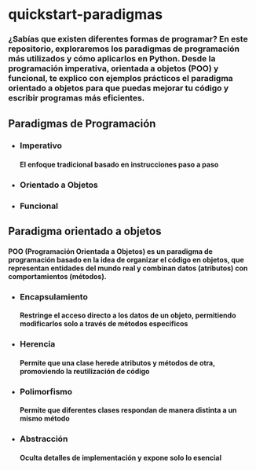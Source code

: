# quickstart-paradigmas

### ¿Sabías que existen diferentes formas de programar? En este repositorio, exploraremos los paradigmas de programación más utilizados y cómo aplicarlos en Python. Desde la programación imperativa, orientada a objetos (POO) y funcional, te explico con ejemplos prácticos el paradigma orientado a objetos para que puedas mejorar tu código y escribir programas más eficientes.

## Paradigmas de Programación

- ### Imperativo

    #### El enfoque tradicional basado en instrucciones paso a paso

- ### Orientado a Objetos
- ### Funcional

## Paradigma orientado a objetos

#### POO (Programación Orientada a Objetos) es un paradigma de programación basado en la idea de organizar el código en objetos, que representan entidades del mundo real y combinan datos (atributos) con comportamientos (métodos).

- ### Encapsulamiento

  #### Restringe el acceso directo a los datos de un objeto, permitiendo modificarlos solo a través de métodos específicos

- ### Herencia

  #### Permite que una clase herede atributos y métodos de otra, promoviendo la reutilización de código

- ### Polimorfismo
  
  #### Permite que diferentes clases respondan de manera distinta a un mismo método

- ### Abstracción

  #### Oculta detalles de implementación y expone solo lo esencial
